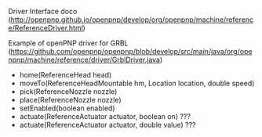 
Driver Interface doco
(http://openpnp.github.io/openpnp/develop/org/openpnp/machine/reference/ReferenceDriver.html)

Example of openPNP driver for GRBL
(https://github.com/openpnp/openpnp/blob/develop/src/main/java/org/openpnp/machine/reference/driver/GrblDriver.java)


* home(ReferenceHead head)
* moveTo(ReferenceHeadMountable hm, Location location, double speed)
* pick(ReferenceNozzle nozzle)
* place(ReferenceNozzle nozzle)
* setEnabled(boolean enabled)
* actuate(ReferenceActuator actuator, boolean on)  ???
* actuate(ReferenceActuator actuator, double value) ???
